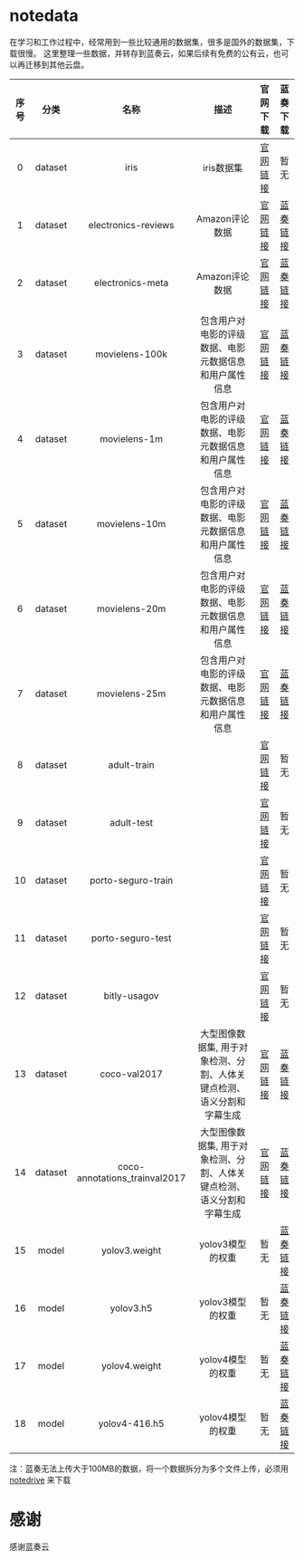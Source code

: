 # notedata

在学习和工作过程中，经常用到一些比较通用的数据集，很多是国外的数据集，下载很慢。
这里整理一些数据，并转存到蓝奏云，如果后续有免费的公有云，也可以再迁移到其他云盘。



|序号|分类|名称|描述|官网下载|蓝奏下载|
|:-:|:-:|:-:|:-:|:-:|:-:|
|0|dataset|iris|iris数据集|[官网链接](https://archive.ics.uci.edu/ml/machine-learning-databases/iris/iris.data)|暂无|
|1|dataset|electronics-reviews|Amazon评论数据|[官网链接](http://snap.stanford.edu/data/amazon/productGraph/categoryFiles/reviews_Electronics_5.json.gz)|[蓝奏链接](https://wws.lanzous.com/b01hkzfuj)|
|2|dataset|electronics-meta|Amazon评论数据|[官网链接](http://snap.stanford.edu/data/amazon/productGraph/categoryFiles/meta_Electronics.json.gz)|[蓝奏链接](https://wws.lanzous.com/b01hkzzsh)|
|3|dataset|movielens-100k|包含用户对电影的评级数据、电影元数据信息和用户属性信息|[官网链接](http://files.grouplens.org/datasets/movielens/ml-100k.zip)|[蓝奏链接](https://wws.lanzous.com/iyykCfbi64j)|
|4|dataset|movielens-1m|包含用户对电影的评级数据、电影元数据信息和用户属性信息|[官网链接](http://files.grouplens.org/datasets/movielens/ml-1m.zip)|[蓝奏链接](https://wws.lanzous.com/ihoSUfbi65a)|
|5|dataset|movielens-10m|包含用户对电影的评级数据、电影元数据信息和用户属性信息|[官网链接](http://files.grouplens.org/datasets/movielens/ml-10m.zip)|[蓝奏链接](https://wws.lanzous.com/iXvEmfbi6di)|
|6|dataset|movielens-20m|包含用户对电影的评级数据、电影元数据信息和用户属性信息|[官网链接](http://files.grouplens.org/datasets/movielens/ml-20m.zip)|[蓝奏链接](https://wws.lanzous.com/b01hkt17g)|
|7|dataset|movielens-25m|包含用户对电影的评级数据、电影元数据信息和用户属性信息|[官网链接](http://files.grouplens.org/datasets/movielens/ml-25m.zip)|[蓝奏链接](https://wws.lanzous.com/b01hkt24j)|
|8|dataset|adult-train||[官网链接](https://raw.githubusercontent.com/1007530194/data/master/recommendation/data/adult.data.txt)|暂无|
|9|dataset|adult-test||[官网链接](https://raw.githubusercontent.com/1007530194/data/master/recommendation/data/adult.test.txt)|暂无|
|10|dataset|porto-seguro-train||[官网链接](https://raw.githubusercontent.com/1007530194/data/master/recommendation/data/porto_seguro_train.csv)|暂无|
|11|dataset|porto-seguro-test||[官网链接](https://raw.githubusercontent.com/1007530194/data/master/recommendation/data/porto_seguro_test.csv)|暂无|
|12|dataset|bitly-usagov||[官网链接](https://raw.githubusercontent.com/1007530194/data/master/datasets/bitly_usagov/example.txt)|暂无|
|13|dataset|coco-val2017|大型图像数据集, 用于对象检测、分割、人体关键点检测、语义分割和字幕生成|[官网链接](http://images.cocodataset.org/zips/val2017.zip)|[蓝奏链接](https://wws.lanzous.com/b01hkb8fi)|
|14|dataset|coco-annotations_trainval2017|大型图像数据集, 用于对象检测、分割、人体关键点检测、语义分割和字幕生成|[官网链接](http://images.cocodataset.org/annotations/annotations_trainval2017.zip)|[蓝奏链接](https://wws.lanzous.com/b01hkb86j)|
|15|model|yolov3.weight|yolov3模型的权重|暂无|[蓝奏链接](https://wws.lanzous.com/b01hjn3ih)|
|16|model|yolov3.h5|yolov3模型的权重|暂无|[蓝奏链接](https://wws.lanzous.com/b01hjn3aj)|
|17|model|yolov4.weight|yolov4模型的权重|暂无|[蓝奏链接](https://wws.lanzous.com/b01hjn3yd)|
|18|model|yolov4-416.h5|yolov4模型的权重|暂无|[蓝奏链接](https://wws.lanzous.com/b01hl9lej)|


注：蓝奏无法上传大于100MB的数据，将一个数据拆分为多个文件上传，必须用[notedrive](https://github.com/notechats/notedrive) 来下载


# 感谢
感谢蓝奏云  
